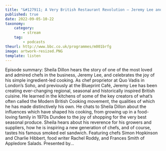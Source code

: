 ```yaml
---
title: "&#127911; A Very British Restaurant Revolution – Jeremy Lee and the joy of ingredients that sing"
published: true
date: 2022-09-05-10-22
taxonomy:
    category:
        - stream
    tag:
        - podcasts
theurl: http://www.bbc.co.uk/programmes/m001brfg
image: artwork-resized.PNG
template: listen
---
```


Episode summary: Sheila Dillon hears the story of one of the most loved and admired chefs in the business, Jeremy Lee, and celebrates the joy of his simple ingredient-led cooking. As chef proprietor at Quo Vadis in London&rsquo;s Soho, and previously at the Blueprint Caf&eacute;, Jeremy Lee has been creating ever-changing regional, seasonal and historically inspired British cuisine. He learned in the kitchens of some of the key creators of what&rsquo;s often called the Modern British Cooking movement, the qualities of which he has made distinctively his own. He chats to Sheila Dillon about the influences which have shaped his cooking, from growing up in a food-loving family in 1970s Dundee to the joy of shopping for the very best seasonal produce. Sheila hears about his reverence for his growers and suppliers, how he is inspiring a new generation of chefs, and of course, tastes his famous smoked eel sandwich. Featuring chefs Simon Hopkinson and Charlie Hibbert, food writer Rachel Roddy, and Frances Smith of Appledore Salads. Presented by&hellip;
